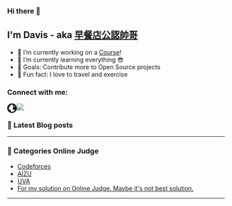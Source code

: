 ### Hi there 👋

## I'm Davis - aka [早餐店公認帥哥][website]
- 🔭 I’m currently working on a [Course][website]!
- 🌱 I’m currently learning everything 😎
- 🍺 Goals: Contribute more to Open Source projects
- 🗿 Fun fact: I love to travel and exercise 

### Connect with me:

[<img align="left" width="22px" src="https://raw.githubusercontent.com/iconic/open-iconic/master/svg/globe.svg" />][website]
[<img align="left" width="22px" src="https://cdn.jsdelivr.net/npm/simple-icons@v3/icons/instagram.svg" />][instagram]

<br />

### 📕 Latest Blog posts
<!-- BLOG-POST-LIST:START -->
<!-- BLOG-POST-LIST:END -->

---
### 🚀 Categories Online Judge

- [Codeforces](https://chucs.github.io/categories/Codeforces/)
- [AIZU](https://chucs.github.io/categories/AOJ/)
- [UVA](https://chucs.github.io/categories/UVA/)
- [For my solution on Online Judge. Maybe it's not best solution.](https://github.com/Daviswww/Submissions-by-UVa-etc)

---
[website]: https://chucs.github.io/
[instagram]: https://www.instagram.com/hdavisllll/
[problem]: https://github.com/Daviswww/Submissions-by-UVa-etc